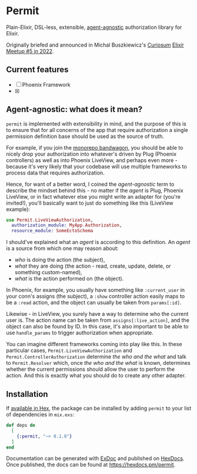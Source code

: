 # Permit

Plain-Elixir, DSL-less, extensible, [agent-agnostic](#agent-agnostic-what-does-it-mean) authorization library for Elixir.

Originally briefed and announced in Michal Buszkiewicz's [Curiosum](https://curiosum.com) [Elixir Meetup #5 in 2022](https://youtu.be/AvUPX6cAjzk?t=3997).

## Current features

- [ ] Phoenix Framework
- [x]
## Agent-agnostic: what does it mean?

`permit` is implemented with extensibility in mind, and the purpose of this is to ensure that for all concerns of the app that require authorization a single permission definition base should be used as the source of truth.

For example, if you join the [monorepo bandwagon](https://blog.devgenius.io/embrace-the-mono-repo-3efcd09a38f8), you should be able to nicely drop your authorization into whatever's driven by Plug (Phoenix controllers) as well as into Phoenix LiveView, and perhaps even more - because it's very likely that your codebase will use multiple frameworks to process data that requires authorization.

Hence, for want of a better word, I coined the _agent-agnostic_ term to describe the mindset behind this - no matter if the _agent_ is Plug, Phoenix LiveView, or in fact whatever else you might write an adapter for (you're invited!), you'll basically want to just do something like this (LiveView example):

```elixir
use Permit.LiveViewAuthorization,
  authorization_module: MyApp.Authorization,
  resource_module: SomeEctoSchema
```

I should've explained what an _agent_ is according to this definition. An _agent_ is a source from which one may reason about:
* _who_ is doing the action (the subject),
* _what_ they are doing (the action - read, create, update, delete, or something custom-named),
* _what_ is the action performed on (the object).

In Phoenix, for example, you usually have something like `:current_user` in your conn's assigns (the subject), a `:show` controller action easily maps to be a `:read` action, and the object can usually be taken from `params[:id]`.

Likewise - in LiveView, you surely have a way to determine who the current user is. The action name can be taken from `assigns[:live_action]`, and the object can also be found by ID. In this case, it's also important to be able to use `handle_params` to trigger authorization when appropriate.

You can imagine different frameworks coming into play like this. In these particular cases, `Permit.LiveViewAuthorization` and `Permit.ControllerAuthorization` determine _the who and the what_ and talk to `Permit.Resolver` which, once _the who and the what_ is known, determines whether the current permissions should allow the user to perform the action. And this is exactly what you should do to create any other adapter.

## Installation

If [available in Hex](https://hex.pm/docs/publish), the package can be installed
by adding `permit` to your list of dependencies in `mix.exs`:

```elixir
def deps do
  [
    {:permit, "~> 0.1.0"}
  ]
end
```

Documentation can be generated with [ExDoc](https://github.com/elixir-lang/ex_doc)
and published on [HexDocs](https://hexdocs.pm). Once published, the docs can
be found at <https://hexdocs.pm/permit>.

